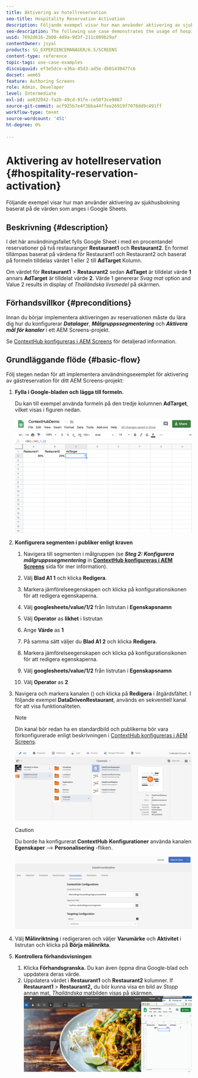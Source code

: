 ```yaml
---
title: Aktivering av hotellreservation
seo-title: Hospitality Reservation Activation
description: Följande exempel visar hur man använder aktivering av sjukhusbokning baserat på de värden som anges i Google Sheets.
seo-description: The following use case demonstrates the usage of hospital reservation activation based on the values populated in Google Sheets.
uuid: 7692d616-2b00-4d9a-9d3f-211c089b29af
contentOwner: jsyal
products: SG_EXPERIENCEMANAGER/6.5/SCREENS
content-type: reference
topic-tags: use-case-examples
discoiquuid: ef3e5dce-e36a-45d3-ad5e-db01430477c6
docset: aem65
feature: Authoring Screens
role: Admin, Developer
level: Intermediate
exl-id: ae032042-fa2b-49cd-91fe-ce50f3ce9867
source-git-commit: acf925b7e4f3bba44ffee26919f7078dd9c491ff
workflow-type: tm+mt
source-wordcount: '451'
ht-degree: 0%

---
```


# Aktivering av hotellreservation {#hospitality-reservation-activation}

Följande exempel visar hur man använder aktivering av sjukhusbokning baserat på de värden som anges i Google Sheets.

## Beskrivning {#description}

I det här användningsfallet fylls Google Sheet i med en procentandel reservationer på två restauranger **Restaurant1** och **Restaurant2**. En formel tillämpas baserat på värdena för Restaurant1 och Restaurant2 och baserat på formeln tilldelas värdet 1 eller 2 till **AdTarget** Kolumn.

Om värdet för **Restaurant1** > **Restaurant2** sedan **AdTaget** är tilldelat värde **1** annars **AdTarget** är tilldelat värde **2**. Värde 1 genererar *Svag mat* option and Value 2 results in display of *Thailändska livsmedel* på skärmen.

## Förhandsvillkor {#preconditions}

Innan du börjar implementera aktiveringen av reservationen måste du lära dig hur du konfigurerar ***Datalager***, ***Målgruppssegmentering*** och ***Aktivera mål för kanaler*** i ett AEM Screens-projekt.

Se [ContextHub konfigureras i AEM Screens](configuring-context-hub.md) för detaljerad information.

## Grundläggande flöde {#basic-flow}

Följ stegen nedan för att implementera användningsexemplet för aktivering av gästreservation för ditt AEM Screens-projekt:

1. **Fylla i Google-bladen och lägga till formeln.**

   Du kan till exempel använda formeln på den tredje kolumnen **AdTarget**, vilket visas i figuren nedan.

   ![screen_shot_2019-04-29at94132am](assets/screen_shot_2019-04-29at94132am.png)

1. **Konfigurera segmenten i publiker enligt kraven**

   1. Navigera till segmenten i målgruppen (se ***Steg 2: Konfigurera målgruppssegmentering*** in **[ContextHub konfigureras i AEM Screens](configuring-context-hub.md)** sida för mer information).

   1. Välj **Blad A1 1** och klicka **Redigera**.

   1. Markera jämförelseegenskapen och klicka på konfigurationsikonen för att redigera egenskaperna.
   1. Välj **googlesheets/value/1/2** från listrutan i **Egenskapsnamn**

   1. Välj **Operator** as **likhet** i listrutan

   1. Ange **Värde** as **1**

   1. På samma sätt väljer du **Blad A1 2** och klicka **Redigera**.

   1. Markera jämförelseegenskapen och klicka på konfigurationsikonen för att redigera egenskaperna.
   1. Välj **googlesheets/value/1/2** från listrutan i **Egenskapsnamn**

   1. Välj **Operator** as **2**

1. Navigera och markera kanalen () och klicka på **Redigera** i åtgärdsfältet. I följande exempel **DataDrivenRestaurant**, används en sekventiell kanal för att visa funktionaliteten.

   >[!NOTE]
   >
   >Din kanal bör redan ha en standardbild och publikerna bör vara förkonfigurerade enligt beskrivningen i [ContextHub konfigureras i AEM Screens](configuring-context-hub.md).

   ![screen_shot_2019-05-08at14652pm](assets/screen_shot_2019-05-08at14652pm.png)

   >[!CAUTION]
   >
   >Du borde ha konfigurerat **ContextHub** **Konfigurationer** använda kanalen **Egenskaper** —> **Personalisering** -fliken.

   ![screen_shot_2019-05-08at114106am](assets/screen_shot_2019-05-08at114106am.png)

1. Välj **Målinriktning** i redigeraren och väljer **Varumärke** och **Aktivitet** i listrutan och klicka på **Börja målinrikta**.
1. **Kontrollera förhandsvisningen**

   1. Klicka **Förhandsgranska.** Du kan även öppna dina Google-blad och uppdatera deras värde.
   1. Uppdatera värdet i **Restaurant1** och **Restaurant2** kolumner. If **Restaurant1** > **Restaurant2,** du bör kunna visa en bild av *Stopp* annan mat, *Thailändska* matbilden visas på skärmen.
   ![result5](assets/result5.gif)
